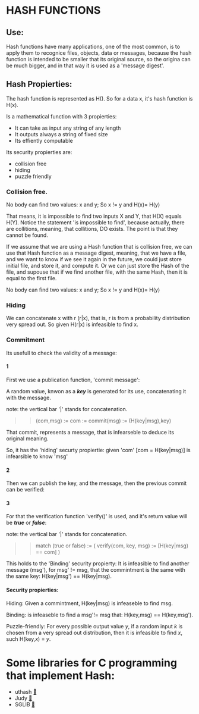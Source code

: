 # HASH FUNCTIONS

## Use:

Hash functions have many applications, one of the most common, is to apply them to recognice files, objects, data or messages, because the hash function is intended to be smaller that its original source, so the origina can be much bigger, and in that way it is used as a 'message digest'.

## Hash Propierties:

The hash function is represented as H(). So for a data x, it's hash function is H(x).

Is a mathematical function with 3 propierties:

- It can take as input any string of any length
- It outputs always a string of fixed size
- Its effiently computable

Its security propierties are:

- collision free
- hiding
- puzzle friendly

### Collision free.

No body can find two values: x and y; So x != y and H(x)= H(y) 

That means, it is impossible to find two inputs X and Y, that H(X) equals H(Y). Notice the statement 'is impossible to find', because actually, there are collitions, meaning, that collitions, DO exists. The point is that they cannot be found.

If we assume that we are using a Hash function that is collision free, we can use that Hash function as a message digest, meaning, that we
have a file, and we want to know if we see it again in the future, we could just store initial file, and store it, and compute it. Or we can
just store the Hash of the file, and supouse that if we find another file, with the same Hash, then it is equal to the first file.

No body can find two values: x and y; So x != y and H(x)= H(y) 

### Hiding

We can concatenate x with r (r|x), that is, r is from a probability distribution very spread out. So given H(r|x) is infeasible to find x.

### Commitment

Its usefull to check the validity of a message: 

#### 1

First we use a publication function, 'commit message': </br>

A random value, knwon as a _**key**_ is generated for its use, concatenating it with the message.

note: the vertical bar '|' stands for concatenation.

>> (com,msg) := com := commit(msg) := (H(key|msg),key)  

That commit, represents a message, that is infearseble to deduce its original meaning.

So, it has the 'hiding' securty propiertie: given 'com' [com = H(key|msg)]  is infearsible to know 'msg'


#### 2

Then we can publish the key, and the message, then the previous commit can be verified:


#### 3

For that the verification function 'verify()' is used, and it's return value will be _**true**_ or _**false**_: 

note: the vertical bar '|' stands for concatenation.

>> match (true or false) := ( verify(com, key, msg) := [H(key|msg) == com] )

This holds to the 'Binding' security propierty: It is infeasible to find another message (msg'), for msg' != msg, that
the commintment is the same with the same key: H(key|msg') == H(key|msg).


#### Security propierties:

Hiding: Given a commintment, H(key|msg) is infeaseble to find msg. 

Binding: is infeaseble to find a msg'!= msg that: H(key,msg) == H(key,msg\').

Puzzle-friendly: For every possible output value _y_, if a random input _k_ is chosen from a very spread out distribution,
then it is infeasible to find _x_, such H(key,_x_) = _y_.


# Some libraries for C programming that implement Hash:

- uthash [:link:](http://troydhanson.github.io/uthash/index.html)
- Judy [:link:](http://judy.sourceforge.net/)
- SGLIB [:link:](http://judy.sourceforge.net/)


